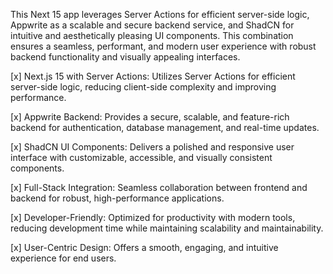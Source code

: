 This Next 15 app leverages Server Actions for efficient server-side logic, Appwrite as a scalable and secure backend service, and ShadCN for intuitive and aesthetically pleasing UI components. This combination ensures a seamless, performant, and modern user experience with robust backend functionality and visually appealing interfaces.

[x] Next.js 15 with Server Actions: Utilizes Server Actions for efficient server-side logic, reducing client-side complexity and improving performance.

[x] Appwrite Backend: Provides a secure, scalable, and feature-rich backend for authentication, database management, and real-time updates.

[x] ShadCN UI Components: Delivers a polished and responsive user interface with customizable, accessible, and visually consistent components.

[x] Full-Stack Integration: Seamless collaboration between frontend and backend for robust, high-performance applications.

[x] Developer-Friendly: Optimized for productivity with modern tools, reducing development time while maintaining scalability and maintainability.

[x] User-Centric Design: Offers a smooth, engaging, and intuitive experience for end users.
